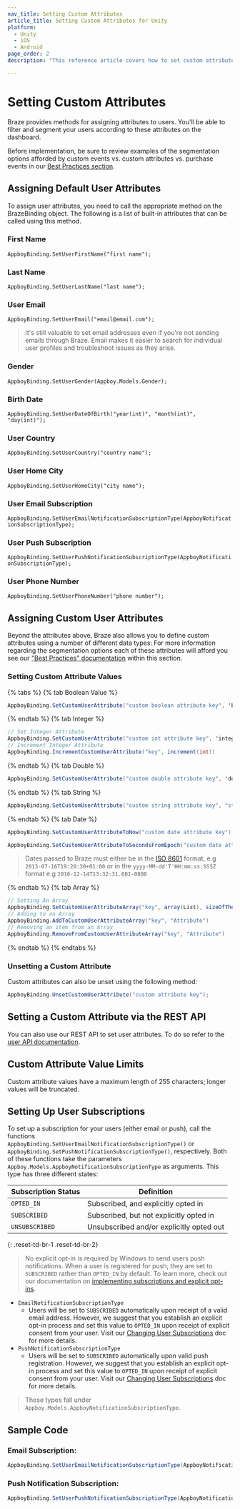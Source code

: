 ```yaml
---
nav_title: Setting Custom Attributes
article_title: Setting Custom Attributes for Unity
platform: 
  - Unity
  - iOS
  - Android
page_order: 2
description: "This reference article covers how to set custom attributes on Unity platform."

---
```


# Setting Custom Attributes

Braze provides methods for assigning attributes to users. You'll be able to filter and segment your users according to these attributes on the dashboard.

Before implementation, be sure to review examples of the segmentation options afforded by custom events vs. custom attributes vs. purchase events in our [Best Practices section][1].

## Assigning Default User Attributes

To assign user attributes, you need to call the appropriate method on the BrazeBinding object. The following is a list of built-in attributes that can be called using this method.

### First Name
`AppboyBinding.SetUserFirstName("first name");`

### Last Name
`AppboyBinding.SetUserLastName("last name");`

### User Email
`AppboyBinding.SetUserEmail("email@email.com");`

>  It's still valuable to set email addresses even if you're not sending emails through Braze. Email makes it easier to search for individual user profiles and troubleshoot issues as they arise.

### Gender
`AppboyBinding.SetUserGender(Appboy.Models.Gender);`

### Birth Date
`AppboyBinding.SetUserDateOfBirth("year(int)", "month(int)", "day(int)");`

### User Country
`AppboyBinding.SetUserCountry("country name");`

### User Home City
`AppboyBinding.SetUserHomeCity("city name");`

### User Email Subscription
`AppboyBinding.SetUserEmailNotificationSubscriptionType(AppboyNotificationSubscriptionType);`

### User Push Subscription
`AppboyBinding.SetUserPushNotificationSubscriptionType(AppboyNotificationSubscriptionType);`

### User Phone Number
`AppboyBinding.SetUserPhoneNumber("phone number");`

## Assigning Custom User Attributes

Beyond the attributes above, Braze also allows you to define custom attributes using a number of different data types:
For more information regarding the segmentation options each of these attributes will afford you see our ["Best Practices" documentation][1] within this section.

### Setting Custom Attribute Values

{% tabs %}
{% tab Boolean Value %}

```csharp
AppboyBinding.SetCustomUserAttribute("custom boolean attribute key", 'boolean value');
```

{% endtab %}
{% tab Integer %}

```csharp
// Set Integer Attribute
AppboyBinding.SetCustomUserAttribute("custom int attribute key", 'integer value');
// Increment Integer Attribute
AppboyBinding.IncrementCustomUserAttribute("key", increment(int))
```

{% endtab %}
{% tab Double %}

```csharp
AppboyBinding.SetCustomUserAttribute("custom double attribute key", 'double value');
```

{% endtab %}
{% tab String %}

```csharp
AppboyBinding.SetCustomUserAttribute("custom string attribute key", "string custom attribute");
```

{% endtab %}
{% tab Date %}

```csharp
AppboyBinding.SetCustomUserAttributeToNow("custom date attribute key");
```

```csharp
AppboyBinding.SetCustomUserAttributeToSecondsFromEpoch("custom date attribute key", 'integer value');
```

>  Dates passed to Braze must either be in the [ISO 8601][2] format, e.g `2013-07-16T19:20:30+01:00` or in the `yyyy-MM-dd'T'HH:mm:ss:SSSZ` format e.g `2016-12-14T13:32:31.601-0800`

{% endtab %}
{% tab Array %}

```csharp
// Setting An Array
AppboyBinding.SetCustomUserAttributeArray("key", array(List), sizeOfTheArray(int))
// Adding to an Array
AppboyBinding.AddToCustomUserAttributeArray("key", "Attribute")
// Removing an item from an Array
AppboyBinding.RemoveFromCustomUserAttributeArray("key", "Attribute")
```
{% endtab %}
{% endtabs 
	%}
### Unsetting a Custom Attribute

Custom attributes can also be unset using the following method:

```csharp
AppboyBinding.UnsetCustomUserAttribute("custom attribute key");
```

## Setting a Custom Attribute via the REST API
You can also use our REST API to set user attributes. To do so refer to the [user API documentation][3].

## Custom Attribute Value Limits
Custom attribute values have a maximum length of 255 characters; longer values will be truncated.

## Setting Up User Subscriptions

To set up a subscription for your users (either email or push), call the functions     
`AppboyBinding.SetUserEmailNotificationSubscriptionType()` or `AppboyBinding.SetPushNotificationSubscriptionType()`, respectively. Both of these functions take the parameters `Appboy.Models.AppboyNotificationSubscriptionType` as arguments. This type has three different states:

| Subscription Status | Definition |
| ------------------- | ---------- |
| `OPTED_IN` | Subscribed, and explicitly opted in |
| `SUBSCRIBED` | Subscribed, but not explicitly opted in |
| `UNSUBSCRIBED` | Unsubscribed and/or explicitly opted out |
{: .reset-td-br-1 .reset-td-br-2}

>  No explicit opt-in is required by Windows to send users push notifications. When a user is registered for push, they are set to `SUBSCRIBED` rather than `OPTED_IN` by default. To learn more, check out our documentation on [implementing subscriptions and explicit opt-ins][10].

- `EmailNotificationSubscriptionType`
  - Users will be set to `SUBSCRIBED` automatically upon receipt of a valid email address. However, we suggest that you establish an explicit opt-in process and set this value to `OPTED_IN` upon receipt of explicit consent from your user. Visit our [Changing User Subscriptions][8] doc for more details.
- `PushNotificationSubscriptionType`
  - Users will be set to `SUBSCRIBED` automatically upon valid push registration. However, we suggest that you establish an explicit opt-in process and set this value to `OPTED_IN` upon receipt of explicit consent from your user. Visit our [Changing User Subscriptions][8] doc for more details.

>  These types fall under `Appboy.Models.AppboyNotificationSubscriptionType`.

## Sample Code

### Email Subscription:

```csharp
AppboyBinding.SetUserEmailNotificationSubscriptionType(AppboyNotificationSubscriptionType.OPTED_IN);
```

### Push Notification Subscription:

```csharp
AppboyBinding.SetUserPushNotificationSubscriptionType(AppboyNotificationSubscriptionType.OPTED_IN);
```

[1]: {{site.baseurl}}/developer_guide/platform_wide/analytics_overview/#user-data-collection
[2]: http://en.wikipedia.org/wiki/ISO_8601
[3]: {{site.baseurl}}/developer_guide/rest_api/user_data/#user-data
[8]: {{site.baseurl}}/user_guide/administrative/manage_your_users/managing_user_subscriptions/#changing-subscriptions
[10]: {{site.baseurl}}/user_guide/message_building_by_channel/email/managing_user_subscriptions/#managing-user-subscriptions

